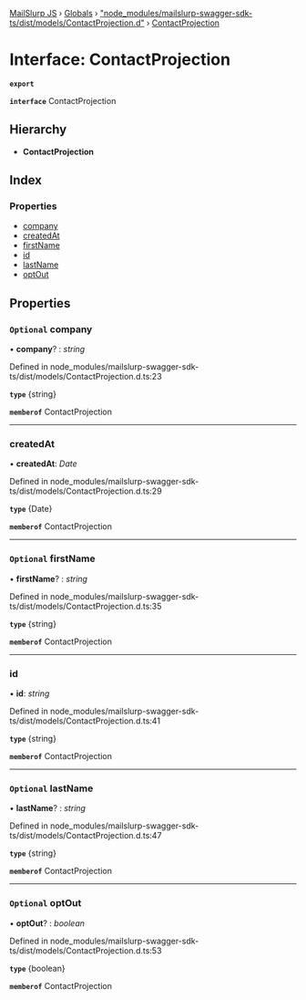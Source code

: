 [MailSlurp JS](../README.md) › [Globals](../globals.md) › ["node_modules/mailslurp-swagger-sdk-ts/dist/models/ContactProjection.d"](../modules/_node_modules_mailslurp_swagger_sdk_ts_dist_models_contactprojection_d_.md) › [ContactProjection](_node_modules_mailslurp_swagger_sdk_ts_dist_models_contactprojection_d_.contactprojection.md)

# Interface: ContactProjection

**`export`** 

**`interface`** ContactProjection

## Hierarchy

* **ContactProjection**

## Index

### Properties

* [company](_node_modules_mailslurp_swagger_sdk_ts_dist_models_contactprojection_d_.contactprojection.md#optional-company)
* [createdAt](_node_modules_mailslurp_swagger_sdk_ts_dist_models_contactprojection_d_.contactprojection.md#createdat)
* [firstName](_node_modules_mailslurp_swagger_sdk_ts_dist_models_contactprojection_d_.contactprojection.md#optional-firstname)
* [id](_node_modules_mailslurp_swagger_sdk_ts_dist_models_contactprojection_d_.contactprojection.md#id)
* [lastName](_node_modules_mailslurp_swagger_sdk_ts_dist_models_contactprojection_d_.contactprojection.md#optional-lastname)
* [optOut](_node_modules_mailslurp_swagger_sdk_ts_dist_models_contactprojection_d_.contactprojection.md#optional-optout)

## Properties

### `Optional` company

• **company**? : *string*

Defined in node_modules/mailslurp-swagger-sdk-ts/dist/models/ContactProjection.d.ts:23

**`type`** {string}

**`memberof`** ContactProjection

___

###  createdAt

• **createdAt**: *Date*

Defined in node_modules/mailslurp-swagger-sdk-ts/dist/models/ContactProjection.d.ts:29

**`type`** {Date}

**`memberof`** ContactProjection

___

### `Optional` firstName

• **firstName**? : *string*

Defined in node_modules/mailslurp-swagger-sdk-ts/dist/models/ContactProjection.d.ts:35

**`type`** {string}

**`memberof`** ContactProjection

___

###  id

• **id**: *string*

Defined in node_modules/mailslurp-swagger-sdk-ts/dist/models/ContactProjection.d.ts:41

**`type`** {string}

**`memberof`** ContactProjection

___

### `Optional` lastName

• **lastName**? : *string*

Defined in node_modules/mailslurp-swagger-sdk-ts/dist/models/ContactProjection.d.ts:47

**`type`** {string}

**`memberof`** ContactProjection

___

### `Optional` optOut

• **optOut**? : *boolean*

Defined in node_modules/mailslurp-swagger-sdk-ts/dist/models/ContactProjection.d.ts:53

**`type`** {boolean}

**`memberof`** ContactProjection
